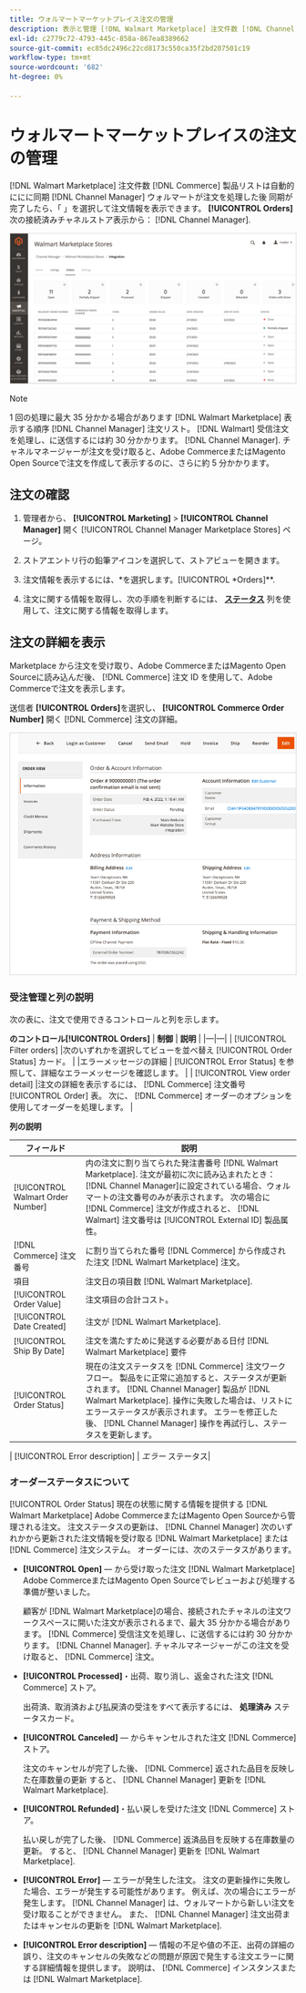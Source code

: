 ```yaml
---
title: ウォルマートマーケットプレイス注文の管理
description: 表示と管理 [!DNL Walmart Marketplace] 注文件数 [!DNL Channel Manager] Adobe CommerceとMagento Open Sourceの
exl-id: c2779c72-4793-445c-858a-867ea8389662
source-git-commit: ec85dc2496c22cd8173c550ca35f2bd207501c19
workflow-type: tm+mt
source-wordcount: '682'
ht-degree: 0%

---
```


# ウォルマートマーケットプレイスの注文の管理

[!DNL Walmart Marketplace] 注文件数 [!DNL Commerce] 製品リストは自動的ににに同期 [!DNL Channel Manager] ウォルマートが注文を処理した後 同期が完了したら、「 」を選択して注文情報を表示できます。 **[!UICONTROL Orders]** 次の接続済みチャネルストア表示から： [!DNL Channel Manager].

![Walmart Marketplace の注文を管理するためのチャネルマネージャの注文ビュー](assets/orders-dashboard-view.png)

>[!NOTE]
>
>1 回の処理に最大 35 分かかる場合があります [!DNL Walmart Marketplace] 表示する順序 [!DNL Channel Manager] 注文リスト。 [!DNL Walmart] 受信注文を処理し、に送信するには約 30 分かかります。 [!DNL Channel Manager]. チャネルマネージャーが注文を受け取ると、Adobe CommerceまたはMagento Open Sourceで注文を作成して表示するのに、さらに約 5 分かかります。

## 注文の確認

1. 管理者から、 **[!UICONTROL Marketing]** > **[!UICONTROL Channel Manager]** 開く [!UICONTROL Channel Manager Marketplace Stores] ページ。

1. ストアエントリ行の鉛筆アイコンを選択して、ストアビューを開きます。

1. 注文情報を表示するには、*を選択します。[!UICONTROL *Orders]**.

1. 注文に関する情報を取得し、次の手順を判断するには、 **[ステータス](#about-order-status)** 列を使用して、注文に関する情報を取得します。

## 注文の詳細を表示

Marketplace から注文を受け取り、Adobe CommerceまたはMagento Open Sourceに読み込んだ後、 [!DNL Commerce] 注文 ID を使用して、Adobe Commerceで注文を表示します。

送信者 **[!UICONTROL Orders]**&#x200B;を選択し、 **[!UICONTROL Commerce Order Number]** 開く [!DNL Commerce] 注文の詳細。

![ウォルマートマーケットプレイス注文のコマース注文の詳細ビュー](assets/order-detail-with-external-order-id.png)

### 受注管理と列の説明

次の表に、注文で使用できるコントロールと列を示します。

**のコントロール[!UICONTROL Orders]**
| **制御**                    | **説明**                                                                                                                                               | |—|—| | [!UICONTROL Filter orders]     |次のいずれかを選択してビューを並べ替え [!UICONTROL Order Status] カード。                                                                                        | |エラーメッセージの詳細 | [!UICONTROL Error Status] を参照して、詳細なエラーメッセージを確認します。                                                                      | | [!UICONTROL View order detail] |注文の詳細を表示するには、 [!DNL Commerce] 注文番号 [!UICONTROL Order] 表。 次に、 [!DNL Commerce] オーダーのオプションを使用してオーダーを処理します。 |

**列の説明**

| フィールド | 説明 |
|------------------------------------|----------------------------------------------------------------------------------------------------------------------------------------------------------------------------------------------------------------------------------------------------------------------------------------------------------------------------------------------------------------------------------|
| [!UICONTROL  Walmart Order Number] | 内の注文に割り当てられた発注書番号 [!DNL Walmart Marketplace]. 注文が最初に次に読み込まれたとき： [!DNL Channel Manager]に設定されている場合、ウォルマートの注文番号のみが表示されます。 次の場合に [!DNL Commerce] 注文が作成されると、 [!DNL Walmart] 注文番号は [!UICONTROL External ID] 製品属性。 |
| [!DNL Commerce]  注文番号 | に割り当てられた番号 [!DNL Commerce]  から作成された注文 [!DNL Walmart Marketplace] 注文。 |
| 項目 | 注文日の項目数 [!DNL Walmart Marketplace]. |
| [!UICONTROL Order Value] | 注文項目の合計コスト。 |
| [!UICONTROL Date Created] | 注文が [!DNL Walmart Marketplace]. |
| [!UICONTROL Ship By Date] | 注文を満たすために発送する必要がある日付 [!DNL Walmart Marketplace] 要件 |
| [!UICONTROL Order Status] | 現在の注文ステータスを [!DNL Commerce] 注文ワークフロー。 製品をに正常に追加すると、ステータスが更新されます。 [!DNL Channel Manager] 製品が [!DNL Walmart Marketplace]. 操作に失敗した場合は、リストにエラーステータスが表示されます。 エラーを修正した後、 [!DNL Channel Manager] 操作を再試行し、ステータスを更新します。 |

| [!UICONTROL Error description]    | *エラー* ステータス|

### オーダーステータスについて

[!UICONTROL Order Status] 現在の状態に関する情報を提供する [!DNL Walmart Marketplace] Adobe CommerceまたはMagento Open Sourceから管理される注文。 注文ステータスの更新は、 [!DNL Channel Manager] 次のいずれかから更新された注文情報を受け取る [!DNL Walmart Marketplace] または [!DNL Commerce] 注文システム。 オーダーには、次のステータスがあります。

* **[!UICONTROL Open]** — から受け取った注文 [!DNL Walmart Marketplace] Adobe CommerceまたはMagento Open Sourceでレビューおよび処理する準備が整いました。

   顧客が [!DNL Walmart Marketplace]の場合、接続されたチャネルの注文ワークスペースに開いた注文が表示されるまで、最大 35 分かかる場合があります。 [!DNL Commerce] 受信注文を処理し、に送信するには約 30 分かかります。 [!DNL Channel Manager]. チャネルマネージャーがこの注文を受け取ると、 [!DNL Commerce] 注文。

* **[!UICONTROL Processed]**・出荷、取り消し、返金された注文 [!DNL Commerce] ストア。

   出荷済、取消済および払戻済の受注をすべて表示するには、 **処理済み** ステータスカード。

* **[!UICONTROL Canceled]** — からキャンセルされた注文 [!DNL Commerce] ストア。

   注文のキャンセルが完了した後、 [!DNL Commerce] 返された品目を反映した在庫数量の更新 すると、 [!DNL Channel Manager] 更新を [!DNL Walmart Marketplace].

* **[!UICONTROL Refunded]**・払い戻しを受けた注文 [!DNL Commerce] ストア。

   払い戻しが完了した後、 [!DNL Commerce] 返済品目を反映する在庫数量の更新。 すると、 [!DNL Channel Manager] 更新を [!DNL Walmart Marketplace].

* **[!UICONTROL Error]** — エラーが発生した注文。 注文の更新操作に失敗した場合、エラーが発生する可能性があります。 例えば、次の場合にエラーが発生します。 [!DNL Channel Manager] は、ウォルマートから新しい注文を受け取ることができません。 また、 [!DNL Channel Manager] 注文出荷またはキャンセルの更新を [!DNL Walmart Marketplace].

* **[!UICONTROL Error description]** — 情報の不足や値の不正、出荷の詳細の誤り、注文のキャンセルの失敗などの問題が原因で発生する注文エラーに関する詳細情報を提供します。 説明は、 [!DNL Commerce] インスタンスまたは [!DNL Walmart Marketplace].
